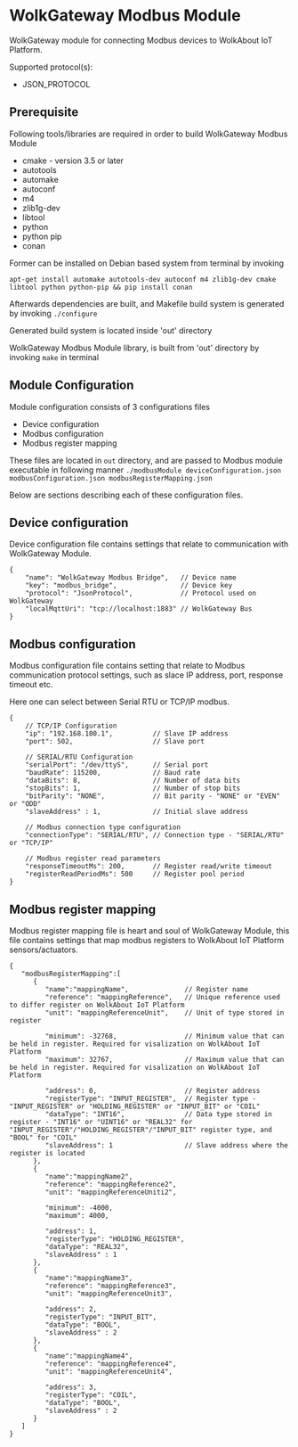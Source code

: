 # WolkGateway Modbus Module
WolkGateway module for connecting Modbus devices to WolkAbout IoT Platform.

Supported protocol(s):
* JSON_PROTOCOL

Prerequisite
------------
Following tools/libraries are required in order to build WolkGateway Modbus Module

* cmake - version 3.5 or later
* autotools
* automake
* autoconf
* m4
* zlib1g-dev
* libtool
* python
* python pip
* conan

Former can be installed on Debian based system from terminal by invoking

`apt-get install automake autotools-dev autoconf m4 zlib1g-dev cmake libtool python python-pip && pip install conan`

Afterwards dependencies are built, and Makefile build system is generated by invoking
`./configure`

Generated build system is located inside 'out' directory

WolkGateway Modbus Module library, is built from 'out' directory by invoking `make` in terminal

Module Configuration
--------------------
Module configuration consists of 3 configurations files

* Device configuration
* Modbus configuration
* Modbus register mapping

These files are located in `out` directory, and are passed to Modbus module executable in following manner
`./modbusModule deviceConfiguration.json modbusConfiguration.json modbusRegisterMapping.json`

Below are sections describing each of these configuration files.

Device configuration
--------------------
Device configuration file contains settings that relate to communication with WolkGateway Module.

```
{
    "name": "WolkGateway Modbus Bridge",   // Device name
    "key": "modbus_bridge",                // Device key
    "protocol": "JsonProtocol",            // Protocol used on WolkGateway
    "localMqttUri": "tcp://localhost:1883" // WolkGateway Bus
}

```

Modbus configuration
--------------------
Modbus configuration file contains setting that relate to Modbus communication protocol settings,
such as slace IP address, port, response timeout etc.

Here one can select between Serial RTU or TCP/IP modbus.

```
{
    // TCP/IP Configuration
    "ip": "192.168.100.1",          // Slave IP address
    "port": 502,                    // Slave port

    // SERIAL/RTU Configuration
    "serialPort": "/dev/ttyS",      // Serial port
    "baudRate": 115200,             // Baud rate
    "dataBits": 8,                  // Number of data bits
    "stopBits": 1,                  // Number of stop bits
    "bitParity": "NONE",            // Bit parity - "NONE" or "EVEN" or "ODD"
    "slaveAddress" : 1,             // Initial slave address

    // Modbus connection type configuration
    "connectionType": "SERIAL/RTU", // Connection type - "SERIAL/RTU" or "TCP/IP"

    // Modbus register read parameters
    "responseTimeoutMs": 200,       // Register read/write timeout
    "registerReadPeriodMs": 500     // Register pool period
}

```

Modbus register mapping
-----------------------
Modbus register mapping file is heart and soul of WolkGateway Module, this file contains settings that map modbus registers to WolkAbout IoT Platform sensors/actuators.

```
{
   "modbusRegisterMapping":[
      {
         "name":"mappingName",              // Register name
         "reference": "mappingReference",   // Unique reference used to differ register on WolkAbout IoT Platform
         "unit": "mappingReferenceUnit",    // Unit of type stored in register

         "minimum": -32768,                 // Minimum value that can be held in register. Required for visalization on WolkAbout IoT Platform
         "maximum": 32767,                  // Maximum value that can be held in register. Required for visalization on WolkAbout IoT Platform

         "address": 0,                      // Register address
         "registerType": "INPUT_REGISTER",  // Register type - "INPUT_REGISTER" or "HOLDING_REGISTER" or "INPUT_BIT" or "COIL"
         "dataType": "INT16",               // Data type stored in register - "INT16" or "UINT16" or "REAL32" for "INPUT_REGISTER"/"HOLDING_REGISTER"/"INPUT_BIT" register type, and "BOOL" for "COIL"
         "slaveAddress": 1                  // Slave address where the register is located
      },
      {
         "name":"mappingName2",
         "reference": "mappingReference2",
         "unit": "mappingReferenceUniti2",

         "minimum": -4000,
         "maximum": 4000,

         "address": 1,
         "registerType": "HOLDING_REGISTER",
         "dataType": "REAL32",
         "slaveAddress" : 1
      },
      {
         "name":"mappingName3",
         "reference": "mappingReference3",
         "unit": "mappingReferenceUnit3",

         "address": 2,
         "registerType": "INPUT_BIT",
         "dataType": "BOOL",
         "slaveAddress" : 2
      },
      {
         "name":"mappingName4",
         "reference": "mappingReference4",
         "unit": "mappingReferenceUnit4",

         "address": 3,
         "registerType": "COIL",
         "dataType": "BOOL",
         "slaveAddress" : 2
      }
   ]
}


```
